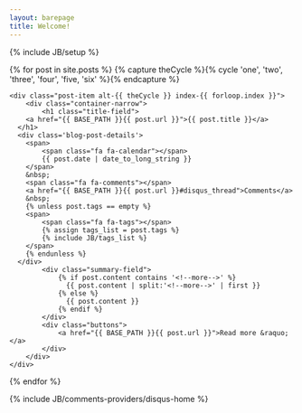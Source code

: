 ```yaml
---
layout: barepage
title: Welcome!
---
```

{% include JB/setup %}

<div class="home-page-posts">
  {% for post in site.posts %}
	{% capture theCycle %}{% cycle 'one', 'two', 'three', 'four', 'five, 'six' %}{% endcapture %}

	<div class="post-item alt-{{ theCycle }} index-{{ forloop.index }}">
	    <div class="container-narrow">
			<h1 class="title-field">
        <a href="{{ BASE_PATH }}{{ post.url }}">{{ post.title }}</a>
      </h1>
      <div class='blog-post-details'>
      	<span>
      		<span class="fa fa-calendar"></span>
      		{{ post.date | date_to_long_string }}
      	</span>
        &nbsp;
        <span class="fa fa-comments"></span>
        <a href="{{ BASE_PATH }}{{ post.url }}#disqus_thread">Comments</a>
        &nbsp;
      	{% unless post.tags == empty %}
      	<span>
      		<span class="fa fa-tags"></span>
      		{% assign tags_list = post.tags %}
      		{% include JB/tags_list %}
      	</span>
      	{% endunless %}
      </div>
			<div class="summary-field">
				{% if post.content contains '<!--more-->' %}
				  {{ post.content | split:'<!--more-->' | first }}
				{% else %}
				  {{ post.content }}
				{% endif %}
			</div>
			<div class="buttons">
				<a href="{{ BASE_PATH }}{{ post.url }}">Read more &raquo;</a>
			</div>
		</div>
	</div>
  {% endfor %}
</div>

{% include JB/comments-providers/disqus-home %}

